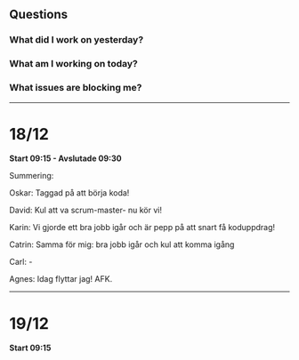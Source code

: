 
## Questions

### What did I work on yesterday?

### What am I working on today?

### What issues are blocking me?


---

# 18/12

**Start 09:15 - Avslutade 09:30**


Summering:

Oskar: Taggad på att börja koda!

David: Kul att va scrum-master- nu kör vi!

Karin: Vi gjorde ett bra jobb igår och är pepp på att snart få koduppdrag!

Catrin: Samma för mig: bra jobb igår och kul att komma igång 

Carl: - 

Agnes: Idag flyttar jag! AFK.

---

# 19/12

**Start 09:15**


 
 
